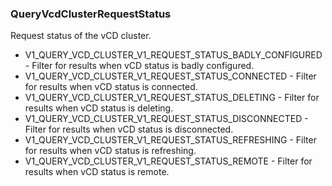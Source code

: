 ### QueryVcdClusterRequestStatus
Request status of the vCD cluster.

- V1_QUERY_VCD_CLUSTER_V1_REQUEST_STATUS_BADLY_CONFIGURED - Filter for results when vCD status is badly configured.
- V1_QUERY_VCD_CLUSTER_V1_REQUEST_STATUS_CONNECTED - Filter for results when vCD status is connected.
- V1_QUERY_VCD_CLUSTER_V1_REQUEST_STATUS_DELETING - Filter for results when vCD status is deleting.
- V1_QUERY_VCD_CLUSTER_V1_REQUEST_STATUS_DISCONNECTED - Filter for results when vCD status is disconnected.
- V1_QUERY_VCD_CLUSTER_V1_REQUEST_STATUS_REFRESHING - Filter for results when vCD status is refreshing.
- V1_QUERY_VCD_CLUSTER_V1_REQUEST_STATUS_REMOTE - Filter for results when vCD status is remote.
